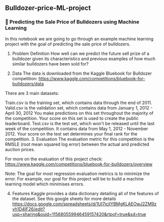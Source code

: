 ## Bulldozer-price-ML-project


### 🚜 Predicting the Sale Price of Bulldozers using Machine Learning
In this notebook we are going to go through an example machine learning project with the goal of predicting the sale price of bulldozers.

1. Problem Definition
How well can we predict the future sell prize of a bulldozer given its characteristics and previous examples of how much similar bulldozers have been sold for?

2. Data
The data is downloaded from the Kaggle Bluebook for Bulldozer competition: https://www.kaggle.com/competitions/bluebook-for-bulldozers/data

There are 3 main datasets:

Train.csv is the training set, which contains data through the end of 2011.
Valid.csv is the validation set, which contains data from January 1, 2012 - April 30, 2012 You make predictions on this set throughout the majority of the competition. Your score on this set is used to create the public leaderboard.
Test.csv is the test set, which won't be released until the last week of the competition. It contains data from May 1, 2012 - November 2012. Your score on the test set determines your final rank for the competition.
3. Evaluation
The evaluation metric for this competition is the RMSLE (root mean squared log error) between the actual and predicted auction prices.

For more on the evaluation of this project check: https://www.kaggle.com/competitions/bluebook-for-bulldozers/overview

Note: The goal for most regression evaluation metrics is to minimize the error. For example, our goal for this project will be to build a machine learning model which minimises errors.

4. Features
Kaggle provides a data dictionary detailing all of the features of the dataset. See this google sheets for more details https://docs.google.com/spreadsheets/d/1UI7icjlYBMgKLAEOwJ2ZM9zvh1D4IF26/edit?usp=sharing&ouid=115680559946459157420&rtpof=true&sd=true